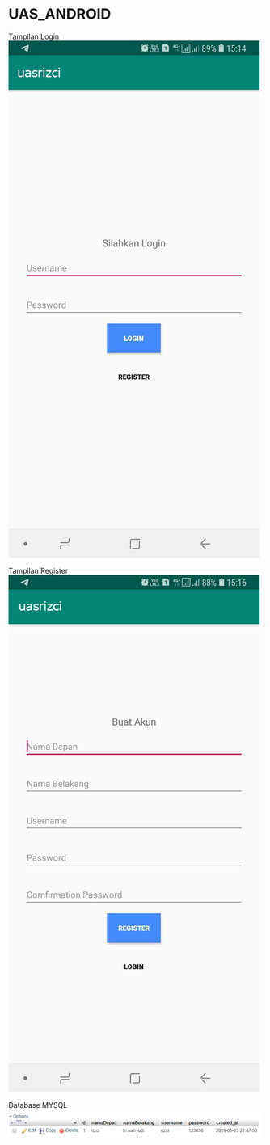 # UAS_ANDROID
Tampilan Login
![Alt text](lampiran1.jpg?raw=true "Title")

Tampilan Register
![Alt text](lampiran2.jpg?raw=true "Title")

Database MYSQL
![Alt text](lampiran3.PNG?raw=true "Title")
